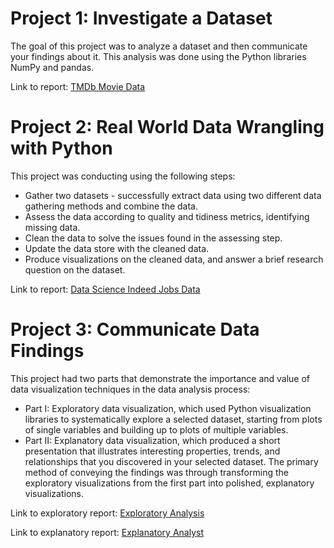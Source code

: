 # Project 1: Investigate a Dataset
The goal of this project was to analyze a dataset and then communicate your findings about it. This analysis was done using the Python libraries NumPy and pandas.

Link to report: [TMDb Movie Data](https://judu97.github.io/udacity-data-analyst-nanodegree/P1-Investigate-Dataset/Investigate_a_Dataset.html)

# Project 2: Real World Data Wrangling with Python
This project was conducting using the following steps:
- Gather two datasets - successfully extract data using two different data gathering methods and combine the data.
- Assess the data according to quality and tidiness metrics, identifying missing data.
- Clean the data to solve the issues found in the assessing step.
- Update the data store with the cleaned data.
- Produce visualizations on the cleaned data, and answer a brief research question on the dataset.

Link to report: [Data Science Indeed Jobs Data](https://judu97.github.io/udacity-data-analyst-nanodegree/P2-Data-Wrangling-Python/Data_Wrangling_Python.html)

# Project 3: Communicate Data Findings
This project had two parts that demonstrate the importance and value of data visualization techniques in the data analysis process:
- Part I: Exploratory data visualization, which used Python visualization libraries to systematically explore a selected dataset, starting from plots of single variables and building up to plots of multiple variables.
- Part II: Explanatory data visualization, which produced a short presentation that illustrates interesting properties, trends, and relationships that you discovered in your selected dataset. The primary method of conveying the findings was through transforming the exploratory visualizations from the first part into polished, explanatory visualizations.

Link to exploratory report: [Exploratory Analysis](https://judu97.github.io/udacity-data-analyst-nanodegree/P3-Communicate-Data-Findings/Part_I_exploration_template.html)

Link to explanatory report: [Explanatory Analyst](https://judu97.github.io/udacity-data-analyst-nanodegree/P3-Communicate-Data-Findings/Part_II_explanatory_template.html)